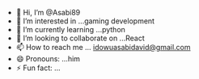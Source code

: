 - 👋 Hi, I’m @Asabi89
- 👀 I’m interested in ...gaming development
- 🌱 I’m currently learning ...python
- 💞️ I’m looking to collaborate on ...React
- 📫 How to reach me ... idowuasabidavid@gmail.com
- 😄 Pronouns: ...him
- ⚡ Fun fact: ...

<!---
Asabi89/Asabi89 is a ✨ special ✨ repository because its `README.md` (this file) appears on your GitHub profile.
You can click the Preview link to take a look at your changes.
--->
